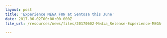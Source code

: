 ```yaml
---
layout: post
title: 'Experience MEGA FUN at Sentosa this June'
date: 2017-06-02T00:00:00.000Z
file_url: /resources/news/files/20170602-Media_Release-Experience-MEGA-FUN-at-Sentosa-this-June.pdf

---
```

